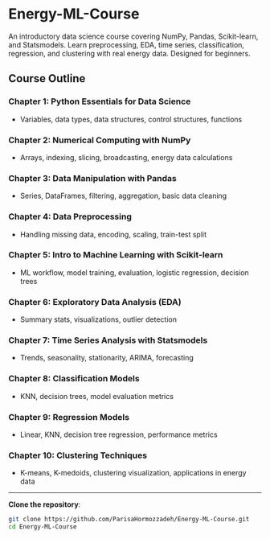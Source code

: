 # Energy-ML-Course
An introductory data science course covering NumPy, Pandas, Scikit-learn, and Statsmodels. Learn preprocessing, EDA, time series, classification, regression, and clustering with real energy data. Designed for beginners.

## Course Outline

### Chapter 1: Python Essentials for Data Science
- Variables, data types, data structures, control structures, functions

### Chapter 2: Numerical Computing with NumPy
- Arrays, indexing, slicing, broadcasting, energy data calculations

### Chapter 3: Data Manipulation with Pandas
- Series, DataFrames, filtering, aggregation, basic data cleaning

### Chapter 4: Data Preprocessing
- Handling missing data, encoding, scaling, train-test split

### Chapter 5: Intro to Machine Learning with Scikit-learn
- ML workflow, model training, evaluation, logistic regression, decision trees

### Chapter 6: Exploratory Data Analysis (EDA)
- Summary stats, visualizations, outlier detection

### Chapter 7: Time Series Analysis with Statsmodels
- Trends, seasonality, stationarity, ARIMA, forecasting

### Chapter 8: Classification Models
- KNN, decision trees, model evaluation metrics

### Chapter 9: Regression Models
- Linear, KNN, decision tree regression, performance metrics

### Chapter 10: Clustering Techniques
- K-means, K-medoids, clustering visualization, applications in energy data

---

 **Clone the repository**:
```bash
git clone https://github.com/ParisaHormozzadeh/Energy-ML-Course.git
cd Energy-ML-Course
